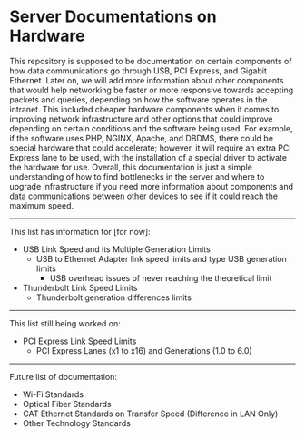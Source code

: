 # Server Documentations on Hardware

This repository is supposed to be documentation on certain components of how data communications go through USB, PCI Express, and Gigabit Ethernet. Later on, we will add more information about other components that would help networking be faster or more responsive towards accepting packets and queries, depending on how the software operates in the intranet. This included cheaper hardware components when it comes to improving network infrastructure and other options that could improve depending on certain conditions and the software being used. For example, if the software uses PHP, NGINX, Apache, and DBDMS, there could be special hardware that could accelerate; however, it will require an extra PCI Express lane to be used, with the installation of a special driver to activate the hardware for use. Overall, this documentation is just a simple understanding of how to find bottlenecks in the server and where to upgrade infrastructure if you need more information about components and data communications between other devices to see if it could reach the maximum speed.

----------------------------------------------------------------------

This list has information for [for now]:

- USB Link Speed and its Multiple Generation Limits
    - USB to Ethernet Adapter link speed limits and type USB generation limits
        - USB overhead issues of never reaching the theoretical limit
- Thunderbolt Link Speed Limits
    - Thunderbolt generation differences limits

----------------------------------------------------------------------

This list still being worked on:

- PCI Express Link Speed Limits
    - PCI Express Lanes (x1 to x16) and Generations (1.0 to 6.0)

----------------------------------------------------------------------

Future list of documentation:

- Wi-Fi Standards
- Optical Fiber Standards
- CAT Ethernet Standards on Transfer Speed (Difference in LAN Only)
- Other Technology Standards

